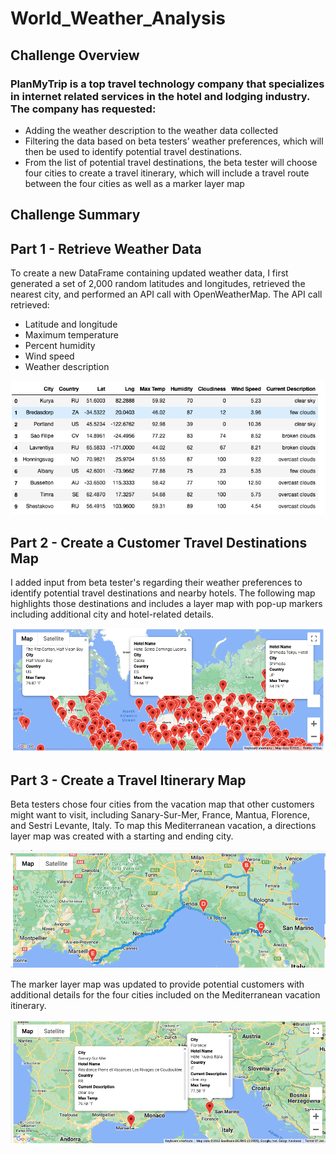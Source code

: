 # World_Weather_Analysis

## Challenge Overview

### PlanMyTrip is a top travel technology company that specializes in internet related services in the hotel and lodging industry. The company has requested: 
-	Adding the weather description to the weather data collected
-	Filtering the data based on beta testers’ weather preferences, which will then be used to identify potential travel destinations.
-	From the list of potential travel destinations, the beta tester will choose four cities to create a travel itinerary, which will include a travel route between the four cities as well as a marker layer map


## Challenge Summary
## Part 1 - Retrieve Weather Data
To create a new DataFrame containing updated weather data, I first generated a set of 2,000 random latitudes and longitudes, retrieved the nearest city, and performed an API call with OpenWeatherMap. The API call retrieved:
 - Latitude and longitude
 - Maximum temperature
 - Percent humidity
 - Wind speed
 - Weather description

![](https://github.com/AB3478/World_Weather_Analysis/blob/c1e6f9368d70c7d4b2b955e81495935747910ce4/Resources/Weather_Database.png)

## Part 2 - Create a Customer Travel Destinations Map
I added input from beta tester's regarding their weather preferences to identify potential travel destinations and nearby hotels. The following map highlights those destinations and includes a layer map with pop-up markers including additional city and hotel-related details.

![](https://github.com/AB3478/World_Weather_Analysis/blob/66622595d823d5fda85ed385e3db6d7c7358e48a/Weather_Database/WeatherPy_vacation_map.png)

## Part 3 - Create a Travel Itinerary Map
Beta testers chose four cities from the vacation map that other customers might want to visit, including Sanary-Sur-Mer, France, Mantua, Florence, and Sestri Levante, Italy. To map this Mediterranean vacation, a directions layer map was created with a starting and ending city.

![](https://github.com/AB3478/World_Weather_Analysis/blob/b165a06554762cabc72d03e8cfda1e2a9d367f13/Vacation_Itinerary/WeatherPy_travel_map.png)

The marker layer map was updated to provide potential customers with additional details for the four cities included on the Mediterranean vacation itinerary.

![](https://github.com/AB3478/World_Weather_Analysis/blob/8a6fff20c9ec5cab2190b0d123ead1e9a51c172a/Vacation_Itinerary/Weather_travel_map_markers.png)
